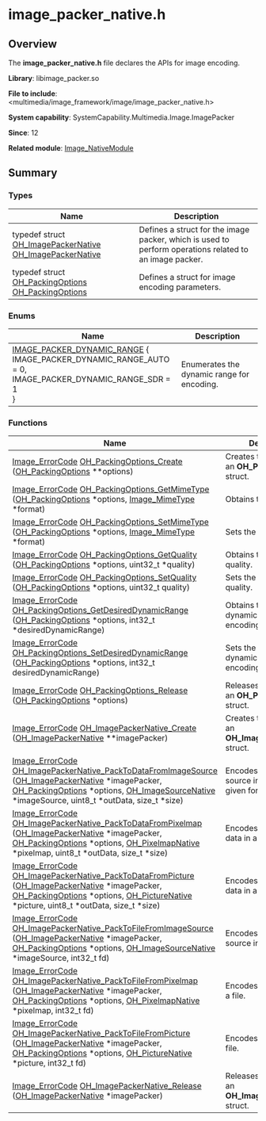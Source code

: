 # image_packer_native.h


## Overview

The **image_packer_native.h** file declares the APIs for image encoding.

**Library**: libimage_packer.so

**File to include**: &lt;multimedia/image_framework/image/image_packer_native.h&gt;

**System capability**: SystemCapability.Multimedia.Image.ImagePacker

**Since**: 12

**Related module**: [Image_NativeModule](_image___native_module.md)


## Summary


### Types

| Name| Description| 
| -------- | -------- |
| typedef struct [OH_ImagePackerNative](_image___native_module.md#oh_imagepackernative) [OH_ImagePackerNative](_image___native_module.md#oh_imagepackernative) | Defines a struct for the image packer, which is used to perform operations related to an image packer.| 
| typedef struct [OH_PackingOptions](_image___native_module.md#oh_packingoptions) [OH_PackingOptions](_image___native_module.md#oh_packingoptions) | Defines a struct for image encoding parameters.| 


### Enums

| Name| Description| 
| -------- | -------- |
| [IMAGE_PACKER_DYNAMIC_RANGE](_image___native_module.md#image_packer_dynamic_range) {<br>IMAGE_PACKER_DYNAMIC_RANGE_AUTO = 0,<br>IMAGE_PACKER_DYNAMIC_RANGE_SDR = 1<br>} | Enumerates the dynamic range for encoding.| 


### Functions

| Name| Description| 
| -------- | -------- |
| [Image_ErrorCode](_image___native_module.md#image_errorcode) [OH_PackingOptions_Create](_image___native_module.md#oh_packingoptions_create) ([OH_PackingOptions](_image___native_module.md#oh_packingoptions) \*\*options) | Creates the pointer to an **OH_PackingOptions** struct.| 
| [Image_ErrorCode](_image___native_module.md#image_errorcode) [OH_PackingOptions_GetMimeType](_image___native_module.md#oh_packingoptions_getmimetype) ([OH_PackingOptions](_image___native_module.md#oh_packingoptions) \*options, [Image_MimeType](_image___native_module.md#image_mimetype) \*format) | Obtains the MIME type.| 
| [Image_ErrorCode](_image___native_module.md#image_errorcode) [OH_PackingOptions_SetMimeType](_image___native_module.md#oh_packingoptions_setmimetype) ([OH_PackingOptions](_image___native_module.md#oh_packingoptions) \*options, [Image_MimeType](_image___native_module.md#image_mimetype) \*format) | Sets the MIME type.| 
| [Image_ErrorCode](_image___native_module.md#image_errorcode) [OH_PackingOptions_GetQuality](_image___native_module.md#oh_packingoptions_getquality) ([OH_PackingOptions](_image___native_module.md#oh_packingoptions) \*options, uint32_t \*quality) | Obtains the encoding quality.| 
| [Image_ErrorCode](_image___native_module.md#image_errorcode) [OH_PackingOptions_SetQuality](_image___native_module.md#oh_packingoptions_setquality) ([OH_PackingOptions](_image___native_module.md#oh_packingoptions) \*options, uint32_t quality) | Sets the encoding quality.| 
| [Image_ErrorCode](_image___native_module.md#image_errorcode) [OH_PackingOptions_GetDesiredDynamicRange](_image___native_module.md#oh_packingoptions_getdesireddynamicrange) ([OH_PackingOptions](_image___native_module.md#oh_packingoptions) \*options, int32_t \*desiredDynamicRange) | Obtains the desired dynamic range during encoding.| 
| [Image_ErrorCode](_image___native_module.md#image_errorcode) [OH_PackingOptions_SetDesiredDynamicRange](_image___native_module.md#oh_packingoptions_setdesireddynamicrange) ([OH_PackingOptions](_image___native_module.md#oh_packingoptions) \*options, int32_t desiredDynamicRange) | Sets the desired dynamic range during encoding.| 
| [Image_ErrorCode](_image___native_module.md#image_errorcode) [OH_PackingOptions_Release](_image___native_module.md#oh_packingoptions_release) ([OH_PackingOptions](_image___native_module.md#oh_packingoptions) \*options) | Releases the pointer to an **OH_PackingOptions** struct.| 
| [Image_ErrorCode](_image___native_module.md#image_errorcode) [OH_ImagePackerNative_Create](_image___native_module.md#oh_imagepackernative_create) ([OH_ImagePackerNative](_image___native_module.md#oh_imagepackernative) \*\*imagePacker) | Creates the pointer to an **OH_ImagePackerNative** struct.| 
| [Image_ErrorCode](_image___native_module.md#image_errorcode) [OH_ImagePackerNative_PackToDataFromImageSource](_image___native_module.md#oh_imagepackernative_packtodatafromimagesource) ([OH_ImagePackerNative](_image___native_module.md#oh_imagepackernative) \*imagePacker, [OH_PackingOptions](_image___native_module.md#oh_packingoptions) \*options, [OH_ImageSourceNative](_image___native_module.md#oh_imagesourcenative) \*imageSource, uint8_t \*outData, size_t \*size) | Encodes an image source into data in a given format.| 
| [Image_ErrorCode](_image___native_module.md#image_errorcode) [OH_ImagePackerNative_PackToDataFromPixelmap](_image___native_module.md#oh_imagepackernative_packtodatafrompixelmap) ([OH_ImagePackerNative](_image___native_module.md#oh_imagepackernative) \*imagePacker, [OH_PackingOptions](_image___native_module.md#oh_packingoptions) \*options, [OH_PixelmapNative](_image___native_module.md#oh_pixelmapnative) \*pixelmap, uint8_t \*outData, size_t \*size) | Encodes a PixelMap into data in a given format.| 
| [Image_ErrorCode](_image___native_module.md#image_errorcode) [OH_ImagePackerNative_PackToDataFromPicture](_image___native_module.md#oh_imagepackernative_packtodatafrompicture) ([OH_ImagePackerNative](_image___native_module.md#oh_imagepackernative) \*imagePacker, [OH_PackingOptions](_image___native_module.md#oh_packingoptions) \*options, [OH_PictureNative](_image___native_module.md#oh_picturenative) \*picture, uint8_t \*outData, size_t \*size) | Encodes a picture into data in a given format.| 
| [Image_ErrorCode](_image___native_module.md#image_errorcode) [OH_ImagePackerNative_PackToFileFromImageSource](_image___native_module.md#oh_imagepackernative_packtofilefromimagesource) ([OH_ImagePackerNative](_image___native_module.md#oh_imagepackernative) \*imagePacker, [OH_PackingOptions](_image___native_module.md#oh_packingoptions) \*options, [OH_ImageSourceNative](_image___native_module.md#oh_imagesourcenative) \*imageSource, int32_t fd) | Encodes an image source into a file.| 
| [Image_ErrorCode](_image___native_module.md#image_errorcode) [OH_ImagePackerNative_PackToFileFromPixelmap](_image___native_module.md#oh_imagepackernative_packtofilefrompixelmap) ([OH_ImagePackerNative](_image___native_module.md#oh_imagepackernative) \*imagePacker, [OH_PackingOptions](_image___native_module.md#oh_packingoptions) \*options, [OH_PixelmapNative](_image___native_module.md#oh_pixelmapnative) \*pixelmap, int32_t fd) | Encodes a PixelMap into a file.| 
| [Image_ErrorCode](_image___native_module.md#image_errorcode) [OH_ImagePackerNative_PackToFileFromPicture](_image___native_module.md#oh_imagepackernative_packtofilefrompicture) ([OH_ImagePackerNative](_image___native_module.md#oh_imagepackernative) \*imagePacker, [OH_PackingOptions](_image___native_module.md#oh_packingoptions) \*options, [OH_PictureNative](_image___native_module.md#oh_picturenative) \*picture, int32_t fd) | Encodes a picture into a file.| 
| [Image_ErrorCode](_image___native_module.md#image_errorcode) [OH_ImagePackerNative_Release](_image___native_module.md#oh_imagepackernative_release) ([OH_ImagePackerNative](_image___native_module.md#oh_imagepackernative) \*imagePacker) | Releases the pointer to an **OH_ImagePackerNative** struct.| 

